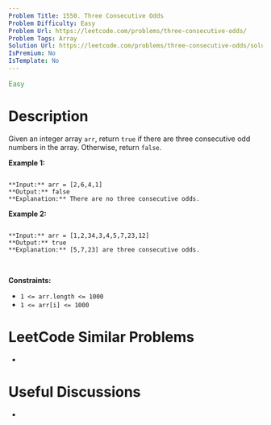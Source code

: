 ```yaml
---
Problem Title: 1550. Three Consecutive Odds
Problem Difficulty: Easy
Problem Url: https://leetcode.com/problems/three-consecutive-odds/
Problem Tags: Array
Solution Url: https://leetcode.com/problems/three-consecutive-odds/solution/
IsPremium: No
IsTemplate: No
---
```


<span style="color: rgb(67, 160, 71);">Easy</span>

# Description

Given an integer array `arr`, return `true` if there are three consecutive odd numbers in the array. Otherwise, return `false`.
 


**Example 1:**



```

**Input:** arr = [2,6,4,1]
**Output:** false
**Explanation:** There are no three consecutive odds.

```

**Example 2:**



```

**Input:** arr = [1,2,34,3,4,5,7,23,12]
**Output:** true
**Explanation:** [5,7,23] are three consecutive odds.

```

 


**Constraints:**


* `1 <= arr.length <= 1000`
* `1 <= arr[i] <= 1000`




# LeetCode Similar Problems

- []()

# Useful Discussions

- []()
